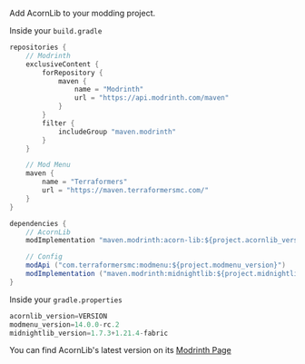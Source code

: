 Add AcornLib to your modding project.

Inside your `build.gradle`
```java
repositories {
    // Modrinth
    exclusiveContent {
        forRepository {
            maven {
                name = "Modrinth"
                url = "https://api.modrinth.com/maven"
            }
        }
        filter {
            includeGroup "maven.modrinth"
        }
    }

    // Mod Menu
    maven {
        name = "Terraformers"
        url = "https://maven.terraformersmc.com/"
    }
}

dependencies {
    // AcornLib
    modImplementation "maven.modrinth:acorn-lib:${project.acornlib_version}"

    // Config
    modApi ("com.terraformersmc:modmenu:${project.modmenu_version}")
    modImplementation ("maven.modrinth:midnightlib:${project.midnightlib_version}")
}
```
Inside your `gradle.properties`
```java
acornlib_version=VERSION
modmenu_version=14.0.0-rc.2
midnightlib_version=1.7.3+1.21.4-fabric
```

You can find AcornLib's latest version on its [Modrinth Page](https://modrinth.com/mod/acorn-lib/versions)

